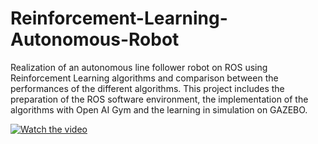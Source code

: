 # Reinforcement-Learning-Autonomous-Robot
Realization of an autonomous line follower robot on ROS using
Reinforcement Learning algorithms and comparison between
the performances of the different algorithms. This project
includes the preparation of the ROS software environment, the
implementation of the algorithms with Open AI Gym and the
learning in simulation on GAZEBO.

[![Watch the video](http://i3.ytimg.com/vi/5bCsMM2lDwE/maxresdefault.jpg)](https://youtu.be/5bCsMM2lDwE)
